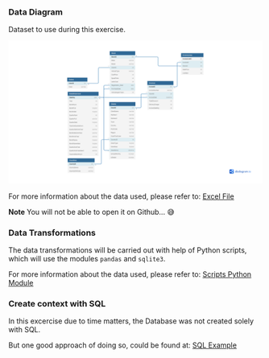 ### Data Diagram

Dataset to use during this exercise.

![Data Diagram Image](../img/marked-diagram.jpg "Developed using DbDiagram.io")

For more information about the data used, please refer to: [Excel File](app/data/CarSalesDataForReports.xlsx)

**Note**
You will not be able to open it on Github... :sweat_smile:

### Data Transformations

The data transformations will be carried out with help of Python scripts, which will use the modules `pandas` and `sqlite3`.

For more information about the data used, please refer to: [Scripts Python Module](app/scripts/)

### Create context with SQL

In this excercise due to time matters, the Database was not created solely with SQL.

But one good approach of doing so, could be found at: [SQL Example](examples/create_context.sql)